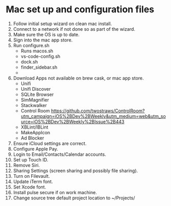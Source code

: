# Mac set up and configuration files
1. Follow initial setup wizard on clean mac install.
2. Connect to a network if not done so as part of the wizard.
3. Make sure the OS is up to date.
4. Sign into the mac app store.
5. Run configure.sh
    - Runs macos.sh
    - vs-code-config.sh
    - dock.sh
    - finder_sidebar.sh
    -
6. Download Apps not available on brew cask, or mac app store.
    - Unifi
    - Unifi Discover
    - SQLite Browser
    - SimMagnifier
    - Stackwalker
    - Control Room https://github.com/twostraws/ControlRoom?utm_campaign=iOS%2BDev%2BWeekly&utm_medium=web&utm_source=iOS%2BDev%2BWeekly%2BIssue%2B443
    - XBLint/IBLint
    - MakeAppIcon
    - Ad Blocker
7. Ensure iCloud settings are correct.
8. Configure Apple Pay.
9. Login to Email/Contacts/Calendar accounts.
10. Set up Touch ID.
11. Remove Siri.
12. Sharing Settings (screen sharing and possibly file sharing).
13. Turn on Filevault.
14. Update iTerm font.
15. Set Xcode font.
16. Install pulse secure if on work machine.
17. Change source tree default project location to ~/Projects/
